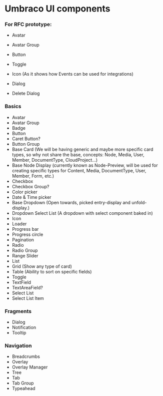 # Umbraco UI components

### For RFC prototype:

- Avatar
- Avatar Group
- Button
- Toggle
- Icon (As it shows how Events can be used for integrations)

- Dialog
- Delete Dialog

### Basics

- Avatar
- Avatar Group
- Badge
- Button
- Caret Button?
- Button Group
- Base Card (We will be having generic and maybe more specific card types, so why not share the base, concepts: Node, Media, User, Member, DocumentType, CloudProject...)
- Base Node Display (currently known as Node-Preview, will be used for creating specific types for Content, Media, DocumentType, User, Member, Form, etc.)
- Checkbox
- Checkbox Group?
- Color picker
- Date & Time picker
- Base Dropdown (Open towards, picked entry-display and unfold-display.)
- Dropdown Select List (A dropdown with select component baked in)
- Icon
- Loader
- Progress bar
- Progress circle
- Pagination
- Radio
- Radio Group
- Range Slider
- List
- Grid (Show any type of card)
- Table (Ability to sort on specific fields)
- Toggle
- TextField
- TextAreaField?
- Select List
- Select List Item

### Fragments

- Dialog
- Notification
- Tooltip

### Navigation

- Breadcrumbs
- Overlay
- Overlay Manager
- Tree
- Tab
- Tab Group
- Typeahead
